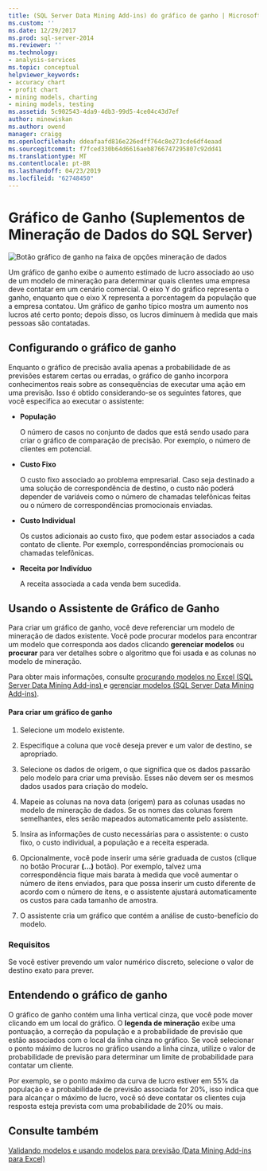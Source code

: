 ```yaml
---
title: (SQL Server Data Mining Add-ins) do gráfico de ganho | Microsoft Docs
ms.custom: ''
ms.date: 12/29/2017
ms.prod: sql-server-2014
ms.reviewer: ''
ms.technology:
- analysis-services
ms.topic: conceptual
helpviewer_keywords:
- accuracy chart
- profit chart
- mining models, charting
- mining models, testing
ms.assetid: 5c902543-4da9-4db3-99d5-4ce04c43d7ef
author: minewiskan
ms.author: owend
manager: craigg
ms.openlocfilehash: ddeafaafd816e226edff764c8e273cde6df4eaad
ms.sourcegitcommit: f7fced330b64d6616aeb8766747295807c92dd41
ms.translationtype: MT
ms.contentlocale: pt-BR
ms.lasthandoff: 04/23/2019
ms.locfileid: "62748450"
---
```

# <a name="profit-chart-sql-server-data-mining-add-ins"></a>Gráfico de Ganho (Suplementos de Mineração de Dados do SQL Server)
  ![Botão gráfico de ganho na faixa de opções mineração de dados](media/dmc-profitchart.gif "botão gráfico de ganho na faixa de opções mineração de dados")  
  
 Um gráfico de ganho exibe o aumento estimado de lucro associado ao uso de um modelo de mineração para determinar quais clientes uma empresa deve contatar em um cenário comercial. O eixo Y do gráfico representa o ganho, enquanto que o eixo X representa a porcentagem da população que a empresa contatou. Um gráfico de ganho típico mostra um aumento nos lucros até certo ponto; depois disso, os lucros diminuem à medida que mais pessoas são contatadas.  
  
## <a name="configuring-the-profit-chart"></a>Configurando o gráfico de ganho  
 Enquanto o gráfico de precisão avalia apenas a probabilidade de as previsões estarem certas ou erradas, o gráfico de ganho incorpora conhecimentos reais sobre as consequências de executar uma ação em uma previsão. Isso é obtido considerando-se os seguintes fatores, que você especifica ao executar o assistente:  
  
-   **População**  
  
     O número de casos no conjunto de dados que está sendo usado para criar o gráfico de comparação de precisão. Por exemplo, o número de clientes em potencial.  
  
-   **Custo Fixo**  
  
     O custo fixo associado ao problema empresarial. Caso seja destinado a uma solução de correspondência de destino, o custo não poderá depender de variáveis como o número de chamadas telefônicas feitas ou o número de correspondências promocionais enviadas.  
  
-   **Custo Individual**  
  
     Os custos adicionais ao custo fixo, que podem estar associados a cada contato de cliente. Por exemplo, correspondências promocionais ou chamadas telefônicas.  
  
-   **Receita por Indivíduo**  
  
     A receita associada a cada venda bem sucedida.  
  
## <a name="using-the-profit-chart-wizard"></a>Usando o Assistente de Gráfico de Ganho  
 Para criar um gráfico de ganho, você deve referenciar um modelo de mineração de dados existente. Você pode procurar modelos para encontrar um modelo que corresponda aos dados clicando **gerenciar modelos** ou **procurar** para ver detalhes sobre o algoritmo que foi usada e as colunas no modelo de mineração.  
  
 Para obter mais informações, consulte [procurando modelos no Excel &#40;SQL Server Data Mining Add-ins&#41; ](browsing-models-in-excel-sql-server-data-mining-add-ins.md) e [gerenciar modelos &#40;SQL Server Data Mining Add-ins&#41;](manage-models-sql-server-data-mining-add-ins.md).  
  
#### <a name="to-create-a-profit-chart"></a>Para criar um gráfico de ganho  
  
1.  Selecione um modelo existente.  
  
2.  Especifique a coluna que você deseja prever e um valor de destino, se apropriado.  
  
3.  Selecione os dados de origem, o que significa que os dados passarão pelo modelo para criar uma previsão. Esses não devem ser os mesmos dados usados para criação do modelo.  
  
4.  Mapeie as colunas na nova data (origem) para as colunas usadas no modelo de mineração de dados. Se os nomes das colunas forem semelhantes, eles serão mapeados automaticamente pelo assistente.  
  
5.  Insira as informações de custo necessárias para o assistente: o custo fixo, o custo individual, a população e a receita esperada.  
  
6.  Opcionalmente, você pode inserir uma série graduada de custos (clique no botão Procurar **(...)**  botão). Por exemplo, talvez uma correspondência fique mais barata à medida que você aumentar o número de itens enviados, para que possa inserir um custo diferente de acordo com o número de itens, e o assistente ajustará automaticamente os custos para cada tamanho de amostra.  
  
7.  O assistente cria um gráfico que contém a análise de custo-benefício do modelo.  
  
### <a name="requirements"></a>Requisitos  
 Se você estiver prevendo um valor numérico discreto, selecione o valor de destino exato para prever.  
  
## <a name="understanding-the-profit-chart"></a>Entendendo o gráfico de ganho  
 O gráfico de ganho contém uma linha vertical cinza, que você pode mover clicando em um local do gráfico. O **legenda de mineração** exibe uma pontuação, a correção da população e a probabilidade de previsão que estão associados com o local da linha cinza no gráfico. Se você selecionar o ponto máximo de lucros no gráfico usando a linha cinza, utilize o valor de probabilidade de previsão para determinar um limite de probabilidade para contatar um cliente.  
  
 Por exemplo, se o ponto máximo da curva de lucro estiver em 55% da população e a probabilidade de previsão associada for 20%, isso indica que para alcançar o máximo de lucro, você só deve contatar os clientes cuja resposta esteja prevista com uma probabilidade de 20% ou mais.  
  
## <a name="see-also"></a>Consulte também  
 [Validando modelos e usando modelos para previsão &#40;Data Mining Add-ins para Excel&#41;](validating-models-and-using-models-for-prediction-data-mining-add-ins-for-excel.md)  
  
  
